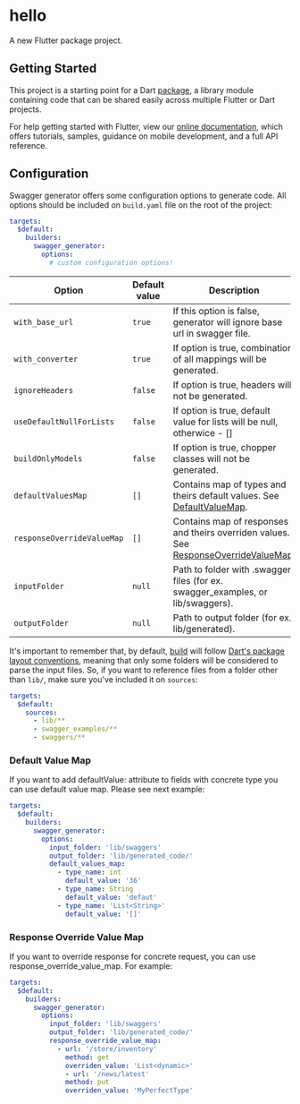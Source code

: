 # hello

A new Flutter package project.

## Getting Started

This project is a starting point for a Dart
[package](https://flutter.dev/developing-packages/),
a library module containing code that can be shared easily across
multiple Flutter or Dart projects.

For help getting started with Flutter, view our 
[online documentation](https://flutter.dev/docs), which offers tutorials, 
samples, guidance on mobile development, and a full API reference.

## **Configuration**
Swagger generator offers some configuration options to generate code. All options should be included on `build.yaml` file on the root of the project:
```yaml
targets:
  $default:
    builders:
      swagger_generator:
        options:
          # custom configuration options!
```

| Option | Default value | Description |
| - | - | - |
| `with_base_url` | `true` | If this option is false, generator will ignore base url in swagger file. |
| `with_converter` | `true` | If option is true, combination of all mappings will be generated. |
| `ignoreHeaders` | `false` | If option is true, headers will not be generated. |
| `useDefaultNullForLists` | `false` | If option is true, default value for lists will be null, otherwice - [] |
| `buildOnlyModels` | `false` | If option is true, chopper classes will not be generated. |
| `defaultValuesMap` | `[]` | Contains map of types and theirs default values. See [DefaultValueMap](#default-value-map). |
| `responseOverrideValueMap` | `[]` | Contains map of responses and theirs overriden values. See [ResponseOverrideValueMap](#response-override-value-map). |
| `inputFolder` | `null` | Path to folder with .swagger files (for ex. swagger_examples, or lib/swaggers). |
| `outputFolder` | `null` | Path to output folder (for ex. lib/generated). |

It's important to remember that, by default, [build](https://github.com/dart-lang/build) will follow [Dart's package layout conventions](https://dart.dev/tools/pub/package-layout), meaning that only some folders will be considered to parse the input files. So, if you want to reference files from a folder other than `lib/`, make sure you've included it on `sources`:
```yaml
targets:
  $default:
    sources:
      - lib/**
      - swagger_examples/**
      - swaggers/**
```

### **Default Value Map**

If you want to add defaultValue: attribute to fields with concrete type you can use default value map. Please see next example:

```yaml
targets:
  $default:
    builders:
      swagger_generator:
        options:
          input_folder: 'lib/swaggers'
          output_folder: 'lib/generated_code/'
          default_values_map:
            - type_name: int
              default_value: '36'
            - type_name: String
              default_value: 'defaut'
            - type_name: 'List<String>'
              default_value: '[]'
```

### **Response Override Value Map**

If you want to override response for concrete request, you can use response_override_value_map. For example:

```yaml
targets:
  $default:
    builders:
      swagger_generator:
        options:
          input_folder: 'lib/swaggers'
          output_folder: 'lib/generated_code/'
          response_override_value_map:
            - url: '/store/inventory'
              method: get
              overriden_value: 'List<dynamic>'
              - url: '/news/latest'
              method: put
              overriden_value: 'MyPerfectType'
```
